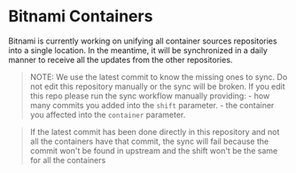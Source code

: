 # Bitnami Containers

Bitnami is currently working on unifying all container sources repositories into a single location. In the meantime, it will be synchronized in a daily manner to receive all the updates from the other repositories.

> NOTE: We use the latest commit to know the missing ones to sync. Do not edit this repository manually or the sync will be broken.
>       If you edit this repo please run the sync workflow manually providing:
>        - how many commits you added into the `shift` parameter.
>        - the container you affected into the `container` parameter.

> If the latest commit has been done directly in this repository and not all the containers have that commit, the sync will fail because the commit won't be found in upstream and the shift won't be the same for all the containers
